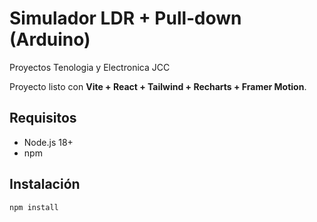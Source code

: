 # Simulador LDR + Pull‑down (Arduino)
Proyectos Tenologia y Electronica JCC

Proyecto listo con **Vite + React + Tailwind + Recharts + Framer Motion**.

## Requisitos
- Node.js 18+
- npm

## Instalación
```bash
npm install